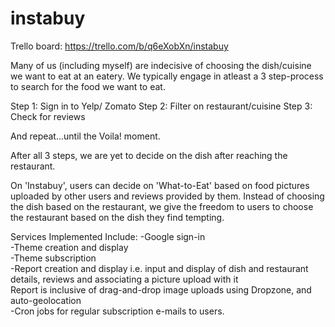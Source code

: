 # instabuy

Trello board: https://trello.com/b/q6eXobXn/instabuy

Many of us (including myself) are indecisive of choosing the dish/cuisine we want to eat at an eatery.
We typically engage in atleast a 3 step-process to search for the food we want to eat.

Step 1: Sign in to Yelp/ Zomato 
Step 2: Filter on restaurant/cuisine 
Step 3: Check for reviews

And repeat...until the Voila! moment.

After all 3 steps, we are yet to decide on the dish after reaching the restaurant.

On 'Instabuy', users can decide on 'What-to-Eat' based on food pictures uploaded by other users and reviews provided by them.
Instead of choosing the dish based on the restaurant, we give the freedom to users to choose the restaurant based on the dish they find tempting.

Services  Implemented Include: 
-Google sign-in  
-Theme creation and display  
-Theme subscription  
-Report creation and display i.e. input and display of dish and restaurant details, reviews and associating a picture upload with it  
 Report is inclusive of drag-and-drop image uploads using Dropzone, and auto-geolocation  
-Cron jobs for regular subscription e-mails to users.  
